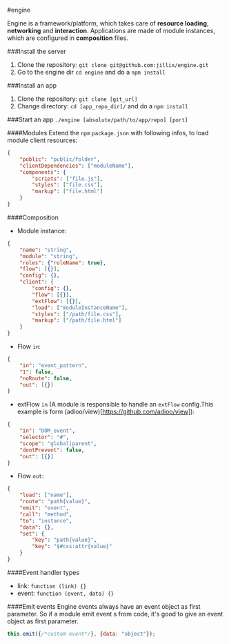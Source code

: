 #engine

Engine is a framework/platform, which takes care of **resource loading**, **networking** and **interaction**.
Applications are made of module instances, which are configured in **composition** files.

###Install the server
1. Clone the repository: `git clone git@github.com:jillix/engine.git`
2. Go to the engine dir `cd engine` and do a `npm install`

###Install an app
1. Clone the repository: `git clone [git_url]`
2. Change directory: `cd [app_repo_dir]/` and do a `npm install`

###Start an app
`./engine [absolute/path/to/app/repo] [port]`

####Modules
Extend the `npm` `package.json` with following infos, to load module client resources:
```json
{
    "public": "public/folder",
    "clientDependencies": ["moduleName"],
    "components": {
        "scripts": ["file.js"],
        "styles": ["file.css"],
        "markup": ["file.html"]
    }
}
```

####Composition
* Module instance:
```json
{
    "name": "string",
    "module": "string",
    "roles": {"roleName": true},
    "flow": [{}],
    "config": {},
    "client": {
        "config": {},
        "flow": [{}],
        "extFlow": [{}],
        "load": ["moduleInstanceName"],
        "styles": ["/path/file.css"],
        "markup": ["/path/file.html"]
    }
}
```
* Flow `in`:
```json
{
    "in": "event_pattern",
    "1": false,
    "noRoute": false,
    "out": [{}]
}
```
* extFlow `in` (A module is responsible to handle an `extFlow` config.This example is form (adioo/view)[https://github.com/adioo/view]):
```json
{
    "in": "DOM_event",
    "selector": "#",
    "scope": "global|parent",
    "dontPrevent": false,
    "out": [{}]
}
```
* Flow `out`:
```json
{
    "load": ["name"],
    "route": "path{value}",
    "emit": "event",
    "call": "method",
    "to": "instance",
    "data": {},
    "set": {
        "key": "path{value}",
        "key": "$#css:attr{value}"
    }
}
```

####Event handler types
* link: `function (link) {}`
* event: `function (event, data) {}`

####Emit events
Engine events always have an event object as first parameter. So if a module emit event s from code, it's good to give an event object as first parameter.
```js
this.emit({/*custom event*/}, {data: "object"});
```